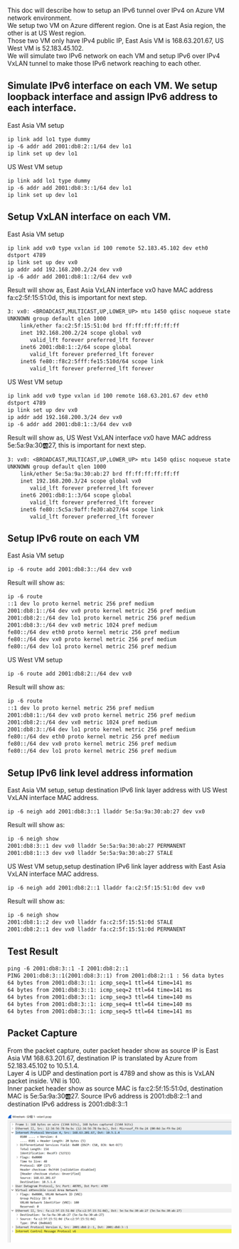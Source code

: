 This doc will describe how to setup an IPv6 tunnel over IPv4 on Azure VM network environment. </br>
We setup two VM on Azure different region. One is at East Asia region, the other is at US West region.</br>
Those two VM only have IPv4 public IP, East Asis VM is 168.63.201.67, US West VM is 52.183.45.102.</br>
We will simulate two IPv6 network on each VM and setup IPv6 over IPv4 VxLAN tunnel to make those IPv6 network reaching to each other.</br>

## Simulate IPv6 interface on each VM. We setup loopback interface and assign IPv6 address to each interface. 
East Asia VM setup
```
ip link add lo1 type dummy
ip -6 addr add 2001:db8:2::1/64 dev lo1
ip link set up dev lo1
```
US West VM setup
```
ip link add lo1 type dummy
ip -6 addr add 2001:db8:3::1/64 dev lo1
ip link set up dev lo1
```
## Setup VxLAN interface on each VM.
East Asia VM setup
```
ip link add vx0 type vxlan id 100 remote 52.183.45.102 dev eth0 dstport 4789
ip link set up dev vx0
ip addr add 192.168.200.2/24 dev vx0
ip -6 addr add 2001:db8:1::2/64 dev vx0
```
Result will show as, East Asia VxLAN interface vx0 have MAC address fa:c2:5f:15:51:0d, this is important for next step.
```
3: vx0: <BROADCAST,MULTICAST,UP,LOWER_UP> mtu 1450 qdisc noqueue state UNKNOWN group default qlen 1000
    link/ether fa:c2:5f:15:51:0d brd ff:ff:ff:ff:ff:ff
    inet 192.168.200.2/24 scope global vx0
       valid_lft forever preferred_lft forever
    inet6 2001:db8:1::2/64 scope global
       valid_lft forever preferred_lft forever
    inet6 fe80::f8c2:5fff:fe15:510d/64 scope link
       valid_lft forever preferred_lft forever
```
US West VM setup
```
ip link add vx0 type vxlan id 100 remote 168.63.201.67 dev eth0 dstport 4789
ip link set up dev vx0
ip addr add 192.168.200.3/24 dev vx0
ip -6 addr add 2001:db8:1::3/64 dev vx0
```
Result will show as, US West VxLAN interface vx0 have MAC address 5e:5a:9a:30:ab:27, this is important for next step.
```
3: vx0: <BROADCAST,MULTICAST,UP,LOWER_UP> mtu 1450 qdisc noqueue state UNKNOWN group default qlen 1000
    link/ether 5e:5a:9a:30:ab:27 brd ff:ff:ff:ff:ff:ff
    inet 192.168.200.3/24 scope global vx0
       valid_lft forever preferred_lft forever
    inet6 2001:db8:1::3/64 scope global
       valid_lft forever preferred_lft forever
    inet6 fe80::5c5a:9aff:fe30:ab27/64 scope link
       valid_lft forever preferred_lft forever
```
## Setup IPv6 route on each VM
East Asia VM setup
```
ip -6 route add 2001:db8:3::/64 dev vx0
```
Result will show as:
```
ip -6 route
::1 dev lo proto kernel metric 256 pref medium
2001:db8:1::/64 dev vx0 proto kernel metric 256 pref medium
2001:db8:2::/64 dev lo1 proto kernel metric 256 pref medium
2001:db8:3::/64 dev vx0 metric 1024 pref medium
fe80::/64 dev eth0 proto kernel metric 256 pref medium
fe80::/64 dev vx0 proto kernel metric 256 pref medium
fe80::/64 dev lo1 proto kernel metric 256 pref medium
```
US West VM setup
```
ip -6 route add 2001:db8:2::/64 dev vx0
```
Result will show as:
```
ip -6 route
::1 dev lo proto kernel metric 256 pref medium
2001:db8:1::/64 dev vx0 proto kernel metric 256 pref medium
2001:db8:2::/64 dev vx0 metric 1024 pref medium
2001:db8:3::/64 dev lo1 proto kernel metric 256 pref medium
fe80::/64 dev eth0 proto kernel metric 256 pref medium
fe80::/64 dev vx0 proto kernel metric 256 pref medium
fe80::/64 dev lo1 proto kernel metric 256 pref medium
```
## Setup IPv6 link level address information

East Asia VM setup, setup destination IPv6 link layer address with US West VxLAN interface MAC address.
```
ip -6 neigh add 2001:db8:3::1 lladdr 5e:5a:9a:30:ab:27 dev vx0
```
Result will show as:
```
ip -6 neigh show
2001:db8:3::1 dev vx0 lladdr 5e:5a:9a:30:ab:27 PERMANENT
2001:db8:1::3 dev vx0 lladdr 5e:5a:9a:30:ab:27 STALE
```
US West VM setup,setup destination IPv6 link layer address with East Asia VxLAN interface MAC address.
```
ip -6 neigh add 2001:db8:2::1 lladdr fa:c2:5f:15:51:0d dev vx0
```
Result will show as:
```
ip -6 neigh show
2001:db8:1::2 dev vx0 lladdr fa:c2:5f:15:51:0d STALE
2001:db8:2::1 dev vx0 lladdr fa:c2:5f:15:51:0d PERMANENT
```
## Test Result
```
ping -6 2001:db8:3::1 -I 2001:db8:2::1
PING 2001:db8:3::1(2001:db8:3::1) from 2001:db8:2::1 : 56 data bytes
64 bytes from 2001:db8:3::1: icmp_seq=1 ttl=64 time=141 ms
64 bytes from 2001:db8:3::1: icmp_seq=2 ttl=64 time=141 ms
64 bytes from 2001:db8:3::1: icmp_seq=3 ttl=64 time=140 ms
64 bytes from 2001:db8:3::1: icmp_seq=4 ttl=64 time=140 ms
64 bytes from 2001:db8:3::1: icmp_seq=5 ttl=64 time=141 ms
```
## Packet Capture
From the packet capture, outer packet header show as source IP is East Asia VM 168.63.201.67, destination IP is translated by Azure from 52.183.45.102 to 10.5.1.4. </br>
Layer 4 is UDP and destination port is 4789 and show as this is VxLAN packet inside. VNI is 100. </br>
Inner packet header show as source MAC is fa:c2:5f:15:51:0d, destination MAC is 5e:5a:9a:30:ab:27. Source IPv6 address is 2001:db8:2::1 and destination IPv6 address is 2001:db8:3::1 </br>

![](https://github.com/yinghli/AzureIPv6oIPv4/blob/master/vxlan.png)
